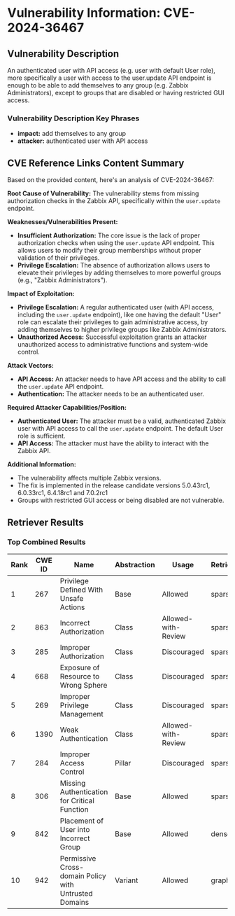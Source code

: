 # Vulnerability Information: CVE-2024-36467

## Vulnerability Description
An authenticated user with API access (e.g. user with default User role), more specifically a user with access to the user.update API endpoint is enough to be able to add themselves to any group (e.g. Zabbix Administrators), except to groups that are disabled or having restricted GUI access.

### Vulnerability Description Key Phrases
- **impact:** add themselves to any group
- **attacker:** authenticated user with API access

## CVE Reference Links Content Summary
Based on the provided content, here's an analysis of CVE-2024-36467:

**Root Cause of Vulnerability:**
The vulnerability stems from missing authorization checks in the Zabbix API, specifically within the `user.update` endpoint.

**Weaknesses/Vulnerabilities Present:**
- **Insufficient Authorization:** The core issue is the lack of proper authorization checks when using the `user.update` API endpoint. This allows users to modify their group memberships without proper validation of their privileges.
- **Privilege Escalation:** The absence of authorization allows users to elevate their privileges by adding themselves to more powerful groups (e.g., "Zabbix Administrators").

**Impact of Exploitation:**
- **Privilege Escalation:**  A regular authenticated user (with API access, including the `user.update` endpoint), like one having the default "User" role can escalate their privileges to gain administrative access, by adding themselves to higher privilege groups like Zabbix Administrators.
- **Unauthorized Access:**  Successful exploitation grants an attacker unauthorized access to administrative functions and system-wide control.

**Attack Vectors:**
- **API Access:** An attacker needs to have API access and the ability to call the `user.update` API endpoint.
- **Authentication:** The attacker needs to be an authenticated user.

**Required Attacker Capabilities/Position:**
- **Authenticated User:**  The attacker must be a valid, authenticated Zabbix user with API access to call the `user.update` endpoint. The default User role is sufficient.
- **API Access:** The attacker must have the ability to interact with the Zabbix API.

**Additional Information:**
- The vulnerability affects multiple Zabbix versions.
- The fix is implemented in the release candidate versions 5.0.43rc1, 6.0.33rc1, 6.4.18rc1 and 7.0.2rc1
- Groups with restricted GUI access or being disabled are not vulnerable.

## Retriever Results

### Top Combined Results

| Rank | CWE ID | Name | Abstraction | Usage  | Retrievers | Individual Scores |
|------|--------|------|-------------|-------|------------|-------------------|
| 1 | 267 | Privilege Defined With Unsafe Actions | Base | Allowed | sparse | 0.106 |
| 2 | 863 | Incorrect Authorization | Class | Allowed-with-Review | sparse | 0.105 |
| 3 | 285 | Improper Authorization | Class | Discouraged | sparse | 0.099 |
| 4 | 668 | Exposure of Resource to Wrong Sphere | Class | Discouraged | sparse | 0.099 |
| 5 | 269 | Improper Privilege Management | Class | Discouraged | sparse | 0.098 |
| 6 | 1390 | Weak Authentication | Class | Allowed-with-Review | sparse | 0.097 |
| 7 | 284 | Improper Access Control | Pillar | Discouraged | sparse | 0.095 |
| 8 | 306 | Missing Authentication for Critical Function | Base | Allowed | sparse | 0.092 |
| 9 | 842 | Placement of User into Incorrect Group | Base | Allowed | dense | 0.417 |
| 10 | 942 | Permissive Cross-domain Policy with Untrusted Domains | Variant | Allowed | graph | 0.003 |

